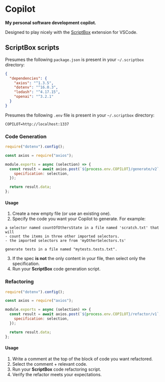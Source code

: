 # Copilot

**My personal software development copilot.**

Designed to play nicely with the [ScriptBox](https://marketplace.visualstudio.com/items?itemName=cubicle6.scriptbox) extension for VSCode.

## ScriptBox scripts

Presumes the following `package.json` is present in your `~/.scriptbox` directory:

```json
{
  "dependencies": {
    "axios": "^1.3.5",
    "dotenv": "^16.0.3",
    "lodash": "^4.17.15",
    "openai": "^3.2.1"
  }
}
```

Presumes the following `.env` file is present in your `~/.scriptbox` directory:

```
COPILOT=http://localhost:1337
```

### Code Generation

```js
require("dotenv").config();

const axios = require("axios");

module.exports = async (selection) => {
  const result = await axios.post(`${process.env.COPILOT}/generate/v2`, {
    specification: selection,
  });

  return result.data;
};
```

#### Usage

1. Create a new empty file (or use an existing one).
2. Specify the code you want your Copilot to generate. For example:

```
a selector named countOfOthersState in a file named 'scratch.txt' that will
- count the items in three other imported selectors.
- the imported selectors are from 'myOtherSelectors.ts'

generate tests in a file named "mytests.tests.txt".
```

3. If the spec **is not** the only content in your file, then select only the specification.
4. Run your **ScriptBox** code generation script.

### Refactoring

```js
require("dotenv").config();

const axios = require("axios");

module.exports = async (selection) => {
  const result = await axios.post(`${process.env.COPILOT}/refactor/v1`, {
    specification: selection,
  });

  return result.data;
};
```

#### Usage

1. Write a comment at the top of the block of code you want refactored.
2. Select the comment + relevant code.
3. Run your **ScriptBox** code refactoring script.
4. Verify the refactor meets your expectations.
